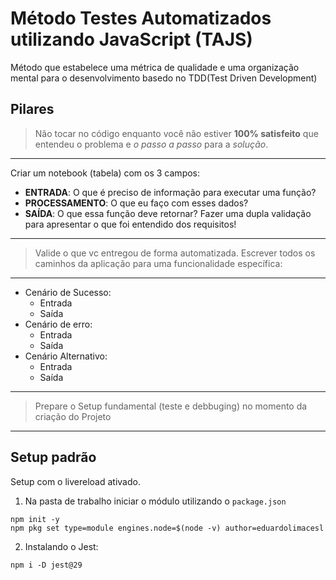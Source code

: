 # Método Testes Automatizados utilizando JavaScript (TAJS)

Método que estabelece uma métrica de qualidade e uma organização mental para o desenvolvimento basedo no TDD(Test Driven Development)

## Pilares
> Não tocar no código enquanto você não estiver **100% satisfeito** que entendeu o problema e *o passo a passo* para a *solução*.
---
Criar um notebook (tabela) com os 3 campos:
- **ENTRADA**: O que é preciso de informação para executar uma função?
- **PROCESSAMENTO**: O que eu faço com esses dados?
- **SAÍDA**: O que essa função deve retornar?
Fazer uma dupla validação para apresentar o que foi entendido dos requisitos!
---
> Valide o que vc entregou de forma automatizada. Escrever todos os caminhos da aplicação para uma funcionalidade específica:
---
- Cenário de Sucesso:
  - Entrada
  - Saída
- Cenário de erro:
  - Entrada
  - Saída
- Cenário Alternativo:
  - Entrada
  - Saída
---
> Prepare o Setup fundamental (teste e debbuging) no momento da criação do Projeto
---

## Setup padrão
Setup com o livereload ativado.

1. Na pasta de trabalho iniciar o módulo utilizando o `package.json`
```shell
npm init -y
npm pkg set type=module engines.node=$(node -v) author=eduardolimacesl  
```

2. Instalando o Jest:
```shell
npm i -D jest@29
```

